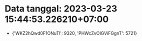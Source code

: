 # Data tanggal: 2023-03-23 15:44:53.226210+07:00

* {'WKZ2hQwd0F1ONuTl': 9320, 'PHWcZvOIGViFGgnT': 5721}
